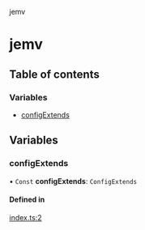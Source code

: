 jemv

# jemv

## Table of contents

### Variables

- [configExtends](README.md#configextends)

## Variables

### configExtends

• `Const` **configExtends**: `ConfigExtends`

#### Defined in

[index.ts:2](https://github.com/FlavioLionelRita/config-extends/blob/f628a74/src/lib/index.ts#L2)
